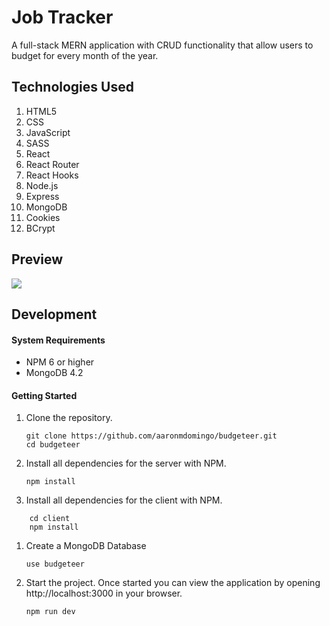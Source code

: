 # Job Tracker

A full-stack MERN application with CRUD functionality that allow users to budget for every month of the year.

## Technologies Used

1. HTML5
2. CSS
3. JavaScript
4. SASS
5. React 
6. React Router
7. React Hooks
8. Node.js
9. Express
10. MongoDB
11. Cookies
12. BCrypt

## Preview

![](/demo/budgeteer.gif)

## Development

#### System Requirements

- NPM 6 or higher
- MongoDB 4.2

#### Getting Started

1. Clone the repository.

    ```shell
    git clone https://github.com/aaronmdomingo/budgeteer.git
    cd budgeteer
    ```

1. Install all dependencies for the server with NPM.

    ```shell
    npm install
    ```

1. Install all dependencies for the client with NPM.

```shell
    cd client
    npm install
```

1. Create a MongoDB Database

    ```shell
    use budgeteer
    ```

1. Start the project. Once started you can view the application by opening http://localhost:3000 in your browser.

    ```shell
    npm run dev
    ```
